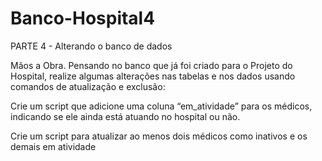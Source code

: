 # Banco-Hospital4
PARTE 4 - Alterando o banco de dados



Mãos a Obra. 
Pensando no banco que já foi criado para o Projeto do Hospital, realize algumas alterações nas tabelas e nos dados usando comandos de atualização e exclusão:

Crie um script que adicione uma coluna “em_atividade” para os médicos, indicando se ele ainda está atuando no hospital ou não. 

Crie um script para atualizar ao menos dois médicos como inativos e os demais em atividade
